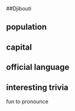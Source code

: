 ##Djibouti
## population


## capital

 
## official language


## interesting trivia

fun to pronounce

